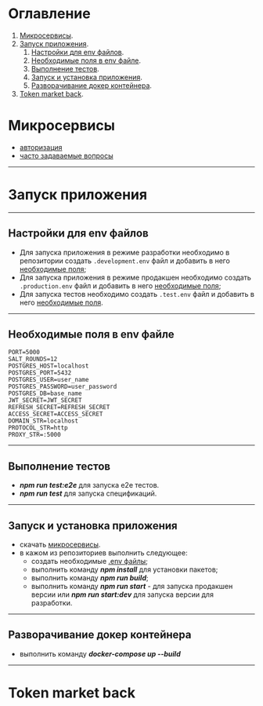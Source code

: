 # Оглавление
1. [Микросервисы](#Микросервисы).
2. [Запуск приложения](#Запуск-приложения).
    1. [Настройки для env файлов](#Настройки-для-env-файлов).
    2. [Необходимые поля в env файле](#Необходимые-поля-в-env-файле).
    3. [Выполнение тестов](#Выполнение-тестов).
    4. [Запуск и установка приложения](#Запуск-и-установка-приложения).
    5. [Разворачивание докер контейнера](#Разворачивание-докер-контейнера).
3. [Token market back](#Token-market-back).

# Микросервисы

- [авторизация](https://gitlab.com/universal5/auth)
- [часто задаваемые вопросы](https://gitlab.com/universal5/faq)
____
# Запуск приложения

____
## Настройки для env файлов

- Для запуска приложения в режиме разработки необходимо в репозитории создать `.development.env` файл и добавить в него [необходимые поля](##Необходимые-поля-в-env-файле);
- Для запуска приложения в режиме продакшен необходимо создать `.production.env` файл и добавить в него [необходимые поля](##Необходимые-поля-в-env-файле);
- Для запуска тестов необходимо создать `.test.env` файл и добавить в него [необходимые поля](##Необходимые-поля-в-env-файле).

____
## Необходимые поля в env файле

```
PORT=5000
SALT_ROUNDS=12
POSTGRES_HOST=localhost
POSTGRES_PORT=5432
POSTGRES_USER=user_name
POSTGRES_PASSWORD=user_password
POSTGRES_DB=base_name
JWT_SECRET=JWT_SECRET
REFRESH_SECRET=REFRESH_SECRET
ACCESS_SECRET=ACCESS_SECRET
DOMAIN_STR=localhost
PROTOCOL_STR=http
PROXY_STR=:5000
```

____
## Выполнение тестов

- ***npm run test:e2e*** для запуска e2e тестов.
- ***npm run test*** для запуска спецификаций.

____
## Запуск и установка приложения

- скачать [микросервисы](#Микросервисы).
- в кажом из репозиториев выполнить следующее:
    - создать необходимые [.env файлы](##Настройки-для-env-файлов);
    - выполнить команду ***npm install*** для установки пакетов;
    - выполнить команду ***npm run build***;
    - выполнить команду ***npm run start*** - для запуска продакшен версии или ***npm run start:dev*** для запуска версии для разработки.

____
## Разворачивание докер контейнера

- выполнить команду ***docker-compose up --build***

____
# Token market back
